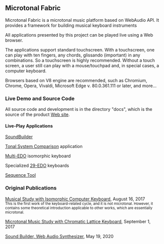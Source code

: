 ## Microtonal Fabric

Microtonal Fabric is a microtonal music platform based on WebAudio API. It provides a framework for building musical keyboard instruments 

All applications presented by this project can be played live using a Web browser.

The applications support standard touchscreen. With a touchscreen, one can play with ten fingers, any chords, glissando (important) in any combinations. So a touchscreen is highly recommended. Without a touch screen, a user still can play with a mouse/touchpad and, in special cases, a computer keyboard.

Browsers based on V8 engine are recommended, such as Chromium, Chrome, Opera, Vivaldi, Microsoft Edge v. 80.0.361.111 or later, and more…

### Live Demo and Source Code

All source code and development is in the directory "docs", which is the source of the product [Web site](https://sakryukov.github.io/microtonal-fabric).

#### Live-Play Applications

[SoundBuilder](https://sakryukov.github.io/microtonal-fabric/code/SoundBuilder)

[Tonal System Comparison](https://sakryukov.github.io/microtonal-fabric/code/tone-system-comparison) application

[Multi-EDO](https://sakryukov.github.io/microtonal-fabric/code/Multi-EDO/index.html) isomorphic keyboard

Specialized [29-EDO](https://sakryukov.github.io/microtonal-fabric/code/29-EDO) keyboards

[Sequence Tool](https://sakryukov.github.io/microtonal-fabric/code/sequence-tool)

### Original Publications

[Musical Study with Isomorphic Computer Keyboard](https://www.codeproject.com/Articles/1201737/Musical-Study-with-Isomorphic-Computer-Keyboard), August 16, 2017<br/><small>This is the first work of the keyboard-related cycle, and it is not microtonal. However, it contains some theoretical introduction applicable to other works, which are essentially microtonal.</small>

[Microtonal Music Study with Chromatic Lattice Keyboard](https://www.codeproject.com/Articles/1204180/Microtonal-Music-Study-Chromatic-Lattice-Keyboard), September 1, 2017

[Sound Builder, Web Audio Synthesizer](https://www.codeproject.com/Articles/5268512/Sound-Builder), May 19, 2020

